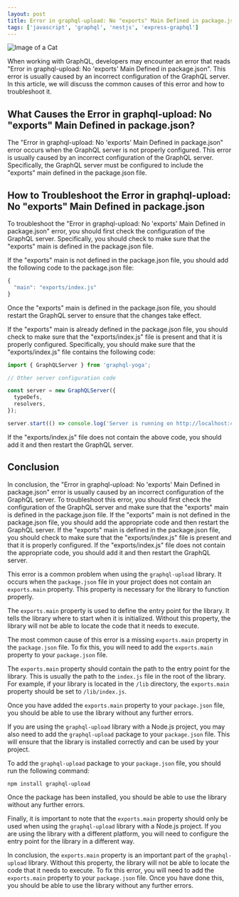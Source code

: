 ```yaml
---
layout: post
title: Error in graphql-upload: No "exports" Main Defined in package.json
tags: ['javascript', 'graphql', 'nestjs', 'express-graphql']
---
```


![Image of a Cat](http://source.unsplash.com/1600x900/?cat)

When working with GraphQL, developers may encounter an error that reads "Error in graphql-upload: No 'exports' Main Defined in package.json". This error is usually caused by an incorrect configuration of the GraphQL server. In this article, we will discuss the common causes of this error and how to troubleshoot it.

## What Causes the Error in graphql-upload: No "exports" Main Defined in package.json?

The "Error in graphql-upload: No 'exports' Main Defined in package.json" error occurs when the GraphQL server is not properly configured. This error is usually caused by an incorrect configuration of the GraphQL server. Specifically, the GraphQL server must be configured to include the "exports" main defined in the package.json file.

## How to Troubleshoot the Error in graphql-upload: No "exports" Main Defined in package.json

To troubleshoot the "Error in graphql-upload: No 'exports' Main Defined in package.json" error, you should first check the configuration of the GraphQL server. Specifically, you should check to make sure that the "exports" main is defined in the package.json file.

If the "exports" main is not defined in the package.json file, you should add the following code to the package.json file:

```javascript
{
  "main": "exports/index.js"
}
```

Once the "exports" main is defined in the package.json file, you should restart the GraphQL server to ensure that the changes take effect.

If the "exports" main is already defined in the package.json file, you should check to make sure that the "exports/index.js" file is present and that it is properly configured. Specifically, you should make sure that the "exports/index.js" file contains the following code:

```typescript
import { GraphQLServer } from 'graphql-yoga';

// Other server configuration code

const server = new GraphQLServer({
  typeDefs,
  resolvers,
});

server.start(() => console.log('Server is running on http://localhost:4000'));
```

If the "exports/index.js" file does not contain the above code, you should add it and then restart the GraphQL server.

## Conclusion

In conclusion, the "Error in graphql-upload: No 'exports' Main Defined in package.json" error is usually caused by an incorrect configuration of the GraphQL server. To troubleshoot this error, you should first check the configuration of the GraphQL server and make sure that the "exports" main is defined in the package.json file. If the "exports" main is not defined in the package.json file, you should add the appropriate code and then restart the GraphQL server. If the "exports" main is defined in the package.json file, you should check to make sure that the "exports/index.js" file is present and that it is properly configured. If the "exports/index.js" file does not contain the appropriate code, you should add it and then restart the GraphQL server.

This error is a common problem when using the `graphql-upload` library. It occurs when the `package.json` file in your project does not contain an `exports.main` property. This property is necessary for the library to function properly.

The `exports.main` property is used to define the entry point for the library. It tells the library where to start when it is initialized. Without this property, the library will not be able to locate the code that it needs to execute.

The most common cause of this error is a missing `exports.main` property in the `package.json` file. To fix this, you will need to add the `exports.main` property to your `package.json` file.

The `exports.main` property should contain the path to the entry point for the library. This is usually the path to the `index.js` file in the root of the library. For example, if your library is located in the `/lib` directory, the `exports.main` property should be set to `/lib/index.js`.

Once you have added the `exports.main` property to your `package.json` file, you should be able to use the library without any further errors.

If you are using the `graphql-upload` library with a Node.js project, you may also need to add the `graphql-upload` package to your `package.json` file. This will ensure that the library is installed correctly and can be used by your project.

To add the `graphql-upload` package to your `package.json` file, you should run the following command:

```
npm install graphql-upload
```

Once the package has been installed, you should be able to use the library without any further errors.

Finally, it is important to note that the `exports.main` property should only be used when using the `graphql-upload` library with a Node.js project. If you are using the library with a different platform, you will need to configure the entry point for the library in a different way.

In conclusion, the `exports.main` property is an important part of the `graphql-upload` library. Without this property, the library will not be able to locate the code that it needs to execute. To fix this error, you will need to add the `exports.main` property to your `package.json` file. Once you have done this, you should be able to use the library without any further errors.